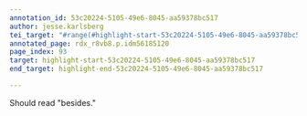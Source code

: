 ```yaml
---
annotation_id: 53c20224-5105-49e6-8045-aa59378bc517
author: jesse.karlsberg
tei_target: "#range(#highlight-start-53c20224-5105-49e6-8045-aa59378bc517, #highlight-end-53c20224-5105-49e6-8045-aa59378bc517)"
annotated_page: rdx_r8vb8.p.idm56185120
page_index: 93
target: highlight-start-53c20224-5105-49e6-8045-aa59378bc517
end_target: highlight-end-53c20224-5105-49e6-8045-aa59378bc517

---
```

Should read "besides."